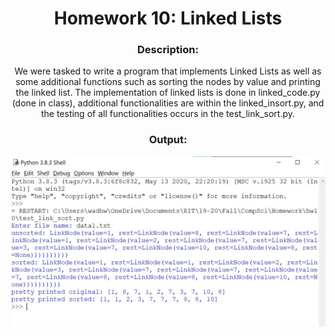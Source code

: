 <div align='center'> <h1> Homework 10: Linked Lists </h1>

### Description:
  
We were tasked to write a program that implements Linked Lists as well as some additional functions such as sorting the nodes by value and printing the linked list. The implementation of linked lists is done in linked_code.py (done in class), additional functionalities are within the linked_insort.py, and the testing of all functionalities occurs in the test_link_sort.py. 
  
### Output:
 
 ![Alt text](hw10_output.jpg)
